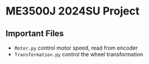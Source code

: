 # ME3500J 2024SU Project

## Important Files
- `Motor.py` control motor speed, read from encoder
- `Transformation.py` control the wheel transformation